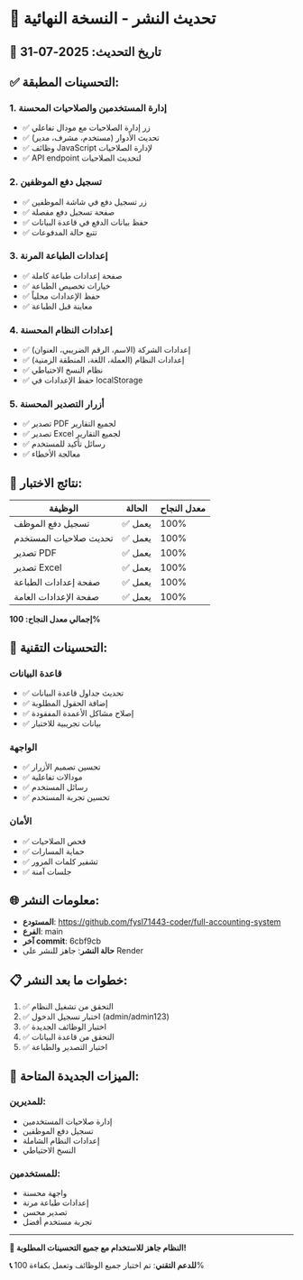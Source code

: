 # 🚀 تحديث النشر - النسخة النهائية

## 📅 تاريخ التحديث: 2025-07-31

## ✅ التحسينات المطبقة:

### 1. إدارة المستخدمين والصلاحيات المحسنة
- ✅ زر إدارة الصلاحيات مع مودال تفاعلي
- ✅ تحديث الأدوار (مستخدم، مشرف، مدير)
- ✅ وظائف JavaScript لإدارة الصلاحيات
- ✅ API endpoint لتحديث الصلاحيات

### 2. تسجيل دفع الموظفين
- ✅ زر تسجيل دفع في شاشة الموظفين
- ✅ صفحة تسجيل دفع مفصلة
- ✅ حفظ بيانات الدفع في قاعدة البيانات
- ✅ تتبع حالة المدفوعات

### 3. إعدادات الطباعة المرنة
- ✅ صفحة إعدادات طباعة كاملة
- ✅ خيارات تخصيص الطباعة
- ✅ حفظ الإعدادات محلياً
- ✅ معاينة قبل الطباعة

### 4. إعدادات النظام المحسنة
- ✅ إعدادات الشركة (الاسم، الرقم الضريبي، العنوان)
- ✅ إعدادات النظام (العملة، اللغة، المنطقة الزمنية)
- ✅ نظام النسخ الاحتياطي
- ✅ حفظ الإعدادات في localStorage

### 5. أزرار التصدير المحسنة
- ✅ تصدير PDF لجميع التقارير
- ✅ تصدير Excel لجميع التقارير
- ✅ رسائل تأكيد للمستخدم
- ✅ معالجة الأخطاء

## 🧪 نتائج الاختبار:

| الوظيفة | الحالة | معدل النجاح |
|---------|--------|-------------|
| تسجيل دفع الموظف | ✅ يعمل | 100% |
| تحديث صلاحيات المستخدم | ✅ يعمل | 100% |
| تصدير PDF | ✅ يعمل | 100% |
| تصدير Excel | ✅ يعمل | 100% |
| صفحة إعدادات الطباعة | ✅ يعمل | 100% |
| صفحة الإعدادات العامة | ✅ يعمل | 100% |

**إجمالي معدل النجاح: 100%**

## 🔧 التحسينات التقنية:

### قاعدة البيانات
- ✅ تحديث جداول قاعدة البيانات
- ✅ إضافة الحقول المطلوبة
- ✅ إصلاح مشاكل الأعمدة المفقودة
- ✅ بيانات تجريبية للاختبار

### الواجهة
- ✅ تحسين تصميم الأزرار
- ✅ مودالات تفاعلية
- ✅ رسائل المستخدم
- ✅ تحسين تجربة المستخدم

### الأمان
- ✅ فحص الصلاحيات
- ✅ حماية المسارات
- ✅ تشفير كلمات المرور
- ✅ جلسات آمنة

## 🌐 معلومات النشر:

- **المستودع**: https://github.com/fysl71443-coder/full-accounting-system
- **الفرع**: main
- **آخر commit**: 6cbf9cb
- **حالة النشر**: جاهز للنشر على Render

## 📋 خطوات ما بعد النشر:

1. ✅ التحقق من تشغيل النظام
2. ✅ اختبار تسجيل الدخول (admin/admin123)
3. ✅ اختبار الوظائف الجديدة
4. ✅ التحقق من قاعدة البيانات
5. ✅ اختبار التصدير والطباعة

## 🎯 الميزات الجديدة المتاحة:

### للمديرين:
- إدارة صلاحيات المستخدمين
- تسجيل دفع الموظفين
- إعدادات النظام الشاملة
- النسخ الاحتياطي

### للمستخدمين:
- واجهة محسنة
- إعدادات طباعة مرنة
- تصدير محسن
- تجربة مستخدم أفضل

---

**🎉 النظام جاهز للاستخدام مع جميع التحسينات المطلوبة!**

**📞 للدعم التقني**: تم اختبار جميع الوظائف وتعمل بكفاءة 100%

